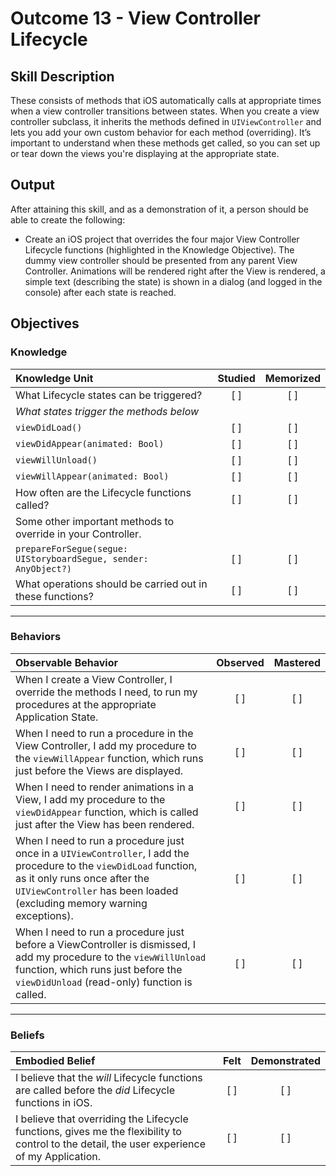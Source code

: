 # Outcome 13 - View Controller Lifecycle
## Skill Description

These consists of methods that iOS automatically calls at appropriate times when a view controller transitions between states. When you create a view controller subclass, it inherits the methods defined in `UIViewController` and lets you add your own custom behavior for each method (overriding). It’s important to understand when these methods get called, so you can set up or tear down the views you're displaying at the appropriate state.

## Output
After attaining this skill, and as a demonstration of it, a person should be able to create the following:

- Create an iOS project that overrides the four major View Controller Lifecycle functions (highlighted in the Knowledge Objective). The dummy view controller should be presented from any parent View Controller. Animations will be rendered right after the View is rendered, a simple text (describing the state) is shown in a dialog (and logged in the console) after each state is reached.

## Objectives
### Knowledge

| Knowledge Unit   |      Studied      | Memorized |
|:-------------|:------------------:|:--------:|
| What Lifecycle states can be triggered? | [ ] | [ ] |
| _What states trigger the methods below_ |
| `viewDidLoad()` | [ ] | [ ] |
| `viewDidAppear(animated: Bool)` | [ ] | [ ] |
| `viewWillUnload()` | [ ] | [ ] |
| `viewWillAppear(animated: Bool)` | [ ] | [ ] |
| How often are the Lifecycle functions called? | [ ] | [ ] |
| Some other important methods to override in your Controller. |
| `prepareForSegue(segue: UIStoryboardSegue, sender: AnyObject?)` | [ ] | [ ] |
| What operations should be carried out in these functions? | [ ] | [ ] |

------

### Behaviors

| Observable Behavior   |      Observed      | Mastered |
|:-------------|:------------------:|:--------:|
| When I create a View Controller, I override the methods I need, to run my procedures at the appropriate Application State. | [ ] | [ ] |
| When I need to run a procedure in the View Controller, I add my procedure to the `viewWillAppear` function, which runs just before the Views are displayed. | [ ] | [ ] |
| When I need to render animations in a View, I add my procedure to the `viewDidAppear` function, which is called just after the View has been rendered. | [ ] | [ ] |
| When I need to run a procedure just once in a `UIViewController`, I add the procedure to the `viewDidLoad` function, as it only runs once after the `UIViewController` has been loaded (excluding memory warning exceptions). | [ ] | [ ] |
| When I need to run a procedure just before a ViewController is dismissed, I add my procedure to the `viewWillUnload` function, which runs just before the `viewDidUnload` (read-only) function is called. | [ ] | [ ] |

------

### Beliefs

| Embodied Belief   |      Felt      | Demonstrated |
|:-------------|:------------------:|:--------:|
| I believe that the _will_ Lifecycle functions are called before the _did_ Lifecycle functions in iOS. | [ ] | [ ] |
| I believe that overriding the Lifecycle functions, gives me the flexibility to control to the detail, the user experience of my Application. | [ ] | [ ] |
